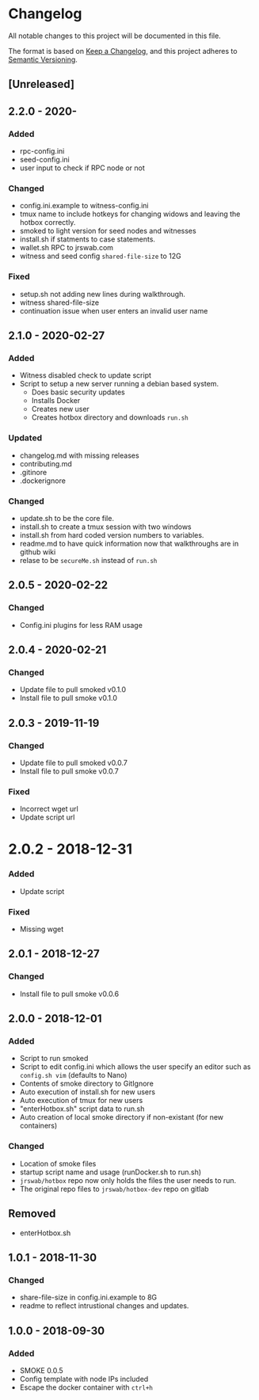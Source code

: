 # Changelog
All notable changes to this project will be documented in this file.

The format is based on [Keep a Changelog](https://keepachangelog.com/en/1.0.0/),
and this project adheres to [Semantic Versioning](https://semver.org/spec/v2.0.0.html).

## [Unreleased]

## 2.2.0 - 2020-
### Added
- rpc-config.ini
- seed-config.ini
- user input to check if RPC node or not

### Changed
- config.ini.example to witness-config.ini
- tmux name to include hotkeys for changing widows and leaving the hotbox correctly.
- smoked to light version for seed nodes and witnesses
- install.sh if statments to case statements.
- wallet.sh RPC to jrswab.com
- witness and seed config `shared-file-size` to 12G

### Fixed
- setup.sh not adding new lines during walkthrough.
- witness shared-file-size
- continuation issue when user enters an invalid user name

## 2.1.0 - 2020-02-27
### Added
- Witness disabled check to update script
- Script to setup a new server running a debian based system.
  - Does basic security updates
  - Installs Docker
  - Creates new user
  - Creates hotbox directory and downloads `run.sh`

### Updated
- changelog.md with missing releases
- contributing.md
- .gitinore
- .dockerignore

### Changed
- update.sh to be the core file.
- install.sh to create a tmux session with two windows
- install.sh from hard coded version numbers to variables.
- readme.md to have quick information now that walkthroughs are in github wiki
- relase to be `secureMe.sh` instead of `run.sh`

## 2.0.5 - 2020-02-22
### Changed
- Config.ini plugins for less RAM usage

## 2.0.4 - 2020-02-21
### Changed
- Update file to pull smoked v0.1.0
- Install file to pull smoke v0.1.0

## 2.0.3 - 2019-11-19
### Changed
- Update file to pull smoked v0.0.7
- Install file to pull smoke v0.0.7

### Fixed
- Incorrect wget url
- Update script url

# 2.0.2 - 2018-12-31
### Added
- Update script

### Fixed
- Missing wget

## 2.0.1 - 2018-12-27
### Changed
- Install file to pull smoke v0.0.6

## 2.0.0 - 2018-12-01
### Added
- Script to run smoked
- Script to edit config.ini which allows the user specify an editor such as
  `config.sh vim` (defaults to Nano)
- Contents of smoke directory to GitIgnore
- Auto execution of install.sh for new users
- Auto execution of tmux for new users
- "enterHotbox.sh" script data to run.sh
- Auto creation of local smoke directory if non-existant (for new containers)

### Changed
- Location of smoke files
- startup script name and usage (runDocker.sh to run.sh)
- `jrswab/hotbox` repo now only holds the files the user needs to run.
- The original repo files to `jrswab/hotbox-dev` repo on gitlab

## Removed
- enterHotbox.sh

## 1.0.1 - 2018-11-30
### Changed
- share-file-size in config.ini.example to 8G
- readme to reflect intrustional changes and updates.

## 1.0.0 - 2018-09-30
### Added
- SMOKE 0.0.5
- Config template with node IPs included
- Escape the docker container with `ctrl+h`
